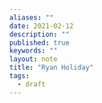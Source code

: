 ```yaml
---
aliases: ""
date: 2021-02-12
description: ""
published: true
keywords: ""
layout: note
title: "Ryan Holiday"
tags:
  - draft
---
```


</br>
